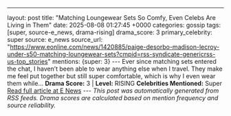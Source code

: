 ---
layout: post
title: "Matching Loungewear Sets So Comfy, Even Celebs Are Living in Them"
date: 2025-08-08 01:27:45 +0000
categories: gossip
tags: [super, source-e_news, drama-rising]
drama_score: 3
primary_celebrity: super
source: e_news
source_url: "https://www.eonline.com/news/1420885/paige-desorbo-madison-lecroy-under-s50-matching-loungewear-sets?cmpid=rss-syndicate-genericrss-us-top_stories"
mentions: {super: 3} --- Ever since matching sets entered the chat, I haven’t been able to wear anything else when I travel. They make me feel put together but still super comfortable, which is why I even wear them while... **Drama Score:** 3 | **Level:** RISING **Celebrities Mentioned:** Super [Read full article at E News](https://www.eonline.com/news/1420885/paige-desorbo-madison-lecroy-under-s50-matching-loungewear-sets?cmpid=rss-syndicate-genericrss-us-top_stories) --- *This post was automatically generated from RSS feeds. Drama scores are calculated based on mention frequency and source reliability.*